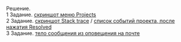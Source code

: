 Решение.   
1 Задание. [скриншот меню Projects](https://github.com/Kostromin-Mixa/sentry/blob/main/Projects.jpg)   
2 Задание. [скриншот Stack trace](https://github.com/Kostromin-Mixa/sentry/blob/main/Stack%20trace.jpg) / [список событий проекта, после нажатия Resolved](https://github.com/Kostromin-Mixa/sentry/blob/main/resolved.jpg)   
3 Задание. [тело сообщения из оповещения на почте](https://github.com/Kostromin-Mixa/sentry/blob/main/message.jpg)

